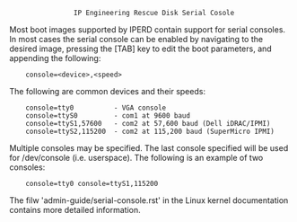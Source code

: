                     IP Engineering Rescue Disk Serial Cosole

Most boot images supported by IPERD contain support for serial consoles. In
most cases the serial console can be enabled by navigating to the desired image,
pressing the [TAB] key to edit the boot parameters, and appending the following:

        console=<device>,<speed>

The following are common devices and their speeds:

        console=tty0          - VGA console
        console=ttyS0         - com1 at 9600 baud
        console=ttyS1,57600   - com2 at 57,600 baud (Dell iDRAC/IPMI)
        console=ttyS2,115200  - com2 at 115,200 baud (SuperMicro IPMI)

Multiple consoles may be specified. The last console specified will be used for
/dev/console (i.e. userspace). The following is an example of two consoles:

        console=tty0 console=ttyS1,115200

The filw 'admin-guide/serial-console.rst' in the Linux kernel documentation
contains more detailed information.

